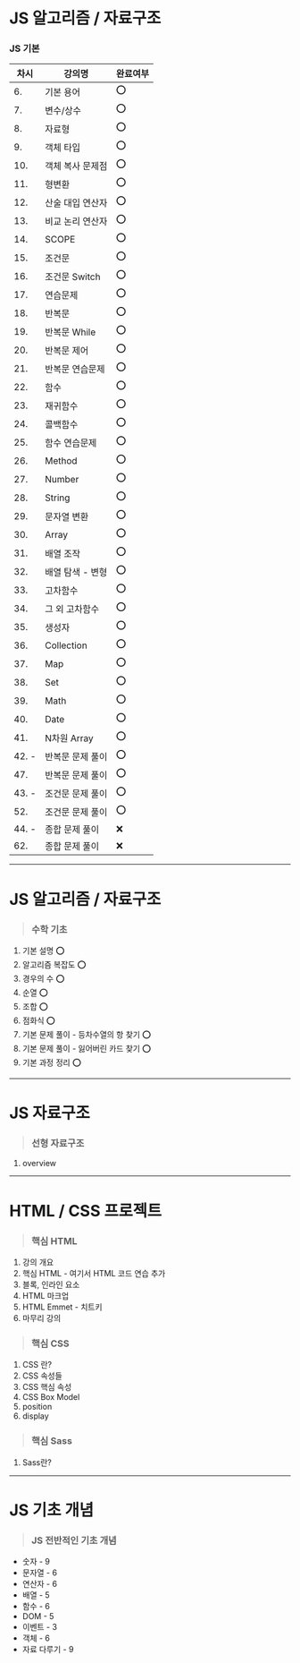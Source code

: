 # JS 알고리즘 / 자료구조

### JS 기본

차시    |강의명           |완료여부 |
------|--------------|-----|
6. | 기본 용어 | ⭕ |
7. | 변수/상수 | ⭕ |
8. | 자료형    | ⭕ |
9. | 객체 타입 | ⭕ |
10. | 객체 복사 문제점 | ⭕ |
11. | 형변환 | ⭕ |
12. | 산술 대입 연산자 | ⭕ |
13. | 비교 논리 연산자 | ⭕ |
14. | SCOPE | ⭕ |
15. | 조건문 | ⭕ |
16. | 조건문 Switch | ⭕ |
17. | 연습문제 | ⭕ |
18. | 반복문 | ⭕ |
19. | 반복문 While | ⭕ |
20. | 반복문 제어 | ⭕ |
21. | 반복문 연습문제 | ⭕ |
22. | 함수 | ⭕ |
23. | 재귀함수 | ⭕ |
24. | 콜백함수 | ⭕ |
25. | 함수 연습문제 | ⭕ |
26. | Method | ⭕ |
27. | Number | ⭕ |
28. | String | ⭕ |
29. | 문자열 변환 | ⭕ |
30. | Array | ⭕ |
31. | 배열 조작 | ⭕ |
32. | 배열 탐색 - 변형 | ⭕ |
33. | 고차함수 | ⭕ |
34. | 그 외 고차함수 | ⭕ |
35. | 생성자 | ⭕
36. | Collection | ⭕
37. | Map | ⭕ |
38. | Set | ⭕ |
39. | Math | ⭕ |
40. | Date | ⭕ |
41. | N차원 Array | ⭕ |
42. - | 반복문 문제 풀이 | ⭕ |
47. | 반복문 문제 풀이 | ⭕ |
43. - | 조건문 문제 풀이 | ⭕ |
52. | 조건문 문제 풀이 | ⭕ |
44. - | 종합 문제 풀이 | ❌ |
62. | 종합 문제 풀이 | ❌ |

-----------

# JS 알고리즘 / 자료구조

> ### 수학 기초

1. 기본 설명 ⭕
2. 알고리즘 복잡도 ⭕
3. 경우의 수 ⭕
4. 순열 ⭕
5. 조합 ⭕
6. 점화식 ⭕
7. 기본 문제 풀이 - 등차수열의 항 찾기 ⭕
8. 기본 문제 풀이 - 잃어버린 카드 찾기 ⭕
9. 기본 과정 정리 ⭕

---------

# JS 자료구조

> ### 선형 자료구조

1. overview

----------

# HTML / CSS 프로젝트

> ### 핵심 HTML

1. 강의 개요
2. 핵심 HTML - 여기서 HTML 코드 연습 추가
3. 블록, 인라인 요소
4. HTML 마크업
5. HTML Emmet - 치트키
6. 마무리 강의

> ### 핵심 CSS

1. CSS 란?
2. CSS 속성들
3. CSS 핵심 속성
4. CSS Box Model
5. position
6. display

> ### 핵심 Sass

1. Sass란?

--------

# JS 기초 개념

> ### JS 전반적인 기초 개념

- 숫자 - 9
- 문자열 - 6
- 연산자 - 6
- 배열 - 5
- 함수 - 6
- DOM - 5
- 이벤트 - 3
- 객체 - 6
- 자료 다루기 - 9
